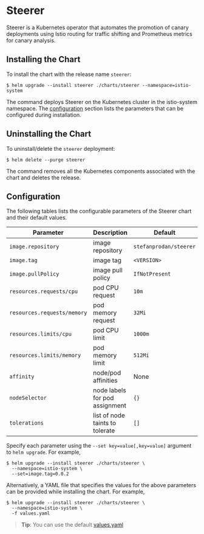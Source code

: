 # Steerer

Steerer is a Kubernetes operator that automates the promotion of canary deployments
using Istio routing for traffic shifting and Prometheus metrics for canary analysis.

## Installing the Chart

To install the chart with the release name `steerer`:

```console
$ helm upgrade --install steerer ./charts/steerer --namespace=istio-system
```

The command deploys Steerer on the Kubernetes cluster in the istio-system namespace.
The [configuration](#configuration) section lists the parameters that can be configured during installation.

## Uninstalling the Chart

To uninstall/delete the `steerer` deployment:

```console
$ helm delete --purge steerer
```

The command removes all the Kubernetes components associated with the chart and deletes the release.

## Configuration

The following tables lists the configurable parameters of the Steerer chart and their default values.

Parameter | Description | Default
--- | --- | ---
`image.repository` | image repository | `stefanprodan/steerer`
`image.tag` | image tag | `<VERSION>`
`image.pullPolicy` | image pull policy | `IfNotPresent`
`resources.requests/cpu` | pod CPU request | `10m`
`resources.requests/memory` | pod memory request | `32Mi`
`resources.limits/cpu` | pod CPU limit | `1000m`
`resources.limits/memory` | pod memory limit | `512Mi`
`affinity` | node/pod affinities | None
`nodeSelector` | node labels for pod assignment | `{}`
`tolerations` | list of node taints to tolerate | `[]`

Specify each parameter using the `--set key=value[,key=value]` argument to `helm upgrade`. For example,

```console
$ helm upgrade --install steerer ./charts/steerer \
  --namespace=istio-system \
  --set=image.tag=0.0.2
```

Alternatively, a YAML file that specifies the values for the above parameters can be provided while installing the chart. For example,

```console
$ helm upgrade --install steerer ./charts/steerer \
  --namespace=istio-system \
  -f values.yaml
```

> **Tip**: You can use the default [values.yaml](values.yaml)
```

